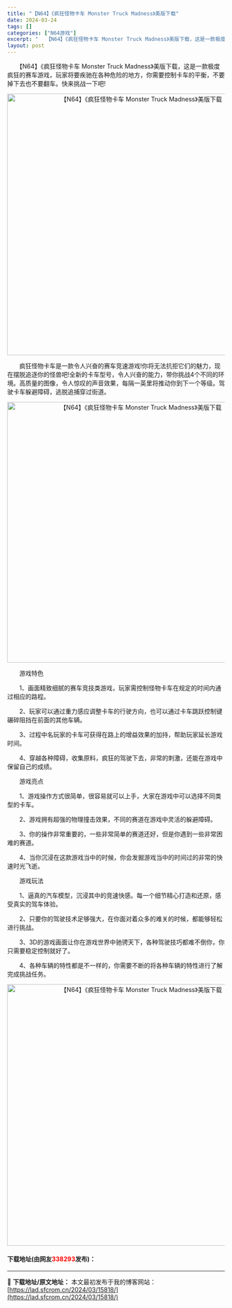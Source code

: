 ```yaml
---
title: "【N64】《疯狂怪物卡车 Monster Truck Madness》美版下载"
date: 2024-03-24
tags: []
categories: ["N64游戏"]
excerpt: "　　【N64】《疯狂怪物卡车 Monster Truck Madness》美版下载，这是一款极度疯狂的赛车游戏，玩家将要疾驰在各种危险的地方，你需要控制卡车的平衡，不要掉下去也不要翻车。快来挑战一下吧! 　　疯狂怪物卡车是一款令人兴奋的赛车竞速游戏!你将无法抗拒它们的魅力，现在摆脱追逐你的怪兽吧!全&hellip;"
layout: post
---
```


 <p>　　【N64】《疯狂怪物卡车 Monster Truck Madness》美版下载，这是一款极度疯狂的赛车游戏，玩家将要疾驰在各种危险的地方，你需要控制卡车的平衡，不要掉下去也不要翻车。快来挑战一下吧!</p> <p align="center"><img align="" border="0" src="https://lad.sfcrom.cn/wp-content/uploads/2024/03/20240324_66003f683ac56.png" width="605" alt="【N64】《疯狂怪物卡车 Monster Truck Madness》美版下载" /></p> <p>　　疯狂怪物卡车是一款令人兴奋的赛车竞速游戏!你将无法抗拒它们的魅力，现在摆脱追逐你的怪兽吧!全新的卡车型号，令人兴奋的能力，带你挑战4个不同的环境。高质量的图像，令人惊叹的声音效果，每隔一英里将推动你到下一个等级。驾驶卡车躲避障碍，逃脱追捕穿过街道。</p> <p align="center"><img align="" border="0" src="https://lad.sfcrom.cn/wp-content/uploads/2024/03/20240324_66003f69bbb49.png" width="603" alt="【N64】《疯狂怪物卡车 Monster Truck Madness》美版下载" /></p> <p>　　游戏特色</p> <p>　　1、画面精致细腻的赛车竞技类游戏，玩家需控制怪物卡车在规定的时间内通过相应的路程。</p> <p>　　2、玩家可以通过重力感应调整卡车的行驶方向，也可以通过卡车跳跃控制键碾碎阻挡在前面的其他车辆。</p> <p>　　3、过程中名玩家的卡车可获得在路上的增益效果的加持，帮助玩家延长游戏时间。</p> <p>　　4、穿越各种障碍，收集原料，疯狂的驾驶下去，非常的刺激，还能在游戏中保留自己的成绩。</p> <p>　　游戏亮点</p> <p>　　1、游戏操作方式很简单，很容易就可以上手，大家在游戏中可以选择不同类型的卡车。</p> <p>　　2、游戏拥有超强的物理撞击效果，不同的赛道在游戏中灵活的躲避障碍。</p> <p>　　3、你的操作非常重要的，一些非常简单的赛道还好，但是你遇到一些非常困难的赛道。</p> <p>　　4、当你沉浸在这款游戏当中的时候，你会发掘游戏当中的时间过的非常的快速时光飞逝。</p> <p>　　游戏玩法</p> <p>　　1、逼真的汽车模型，沉浸其中的竞速快感。每一个细节精心打造和还原，感受真实的驾车体验。</p> <p>　　2、只要你的驾驶技术足够强大，在你面对着众多的难关的时候，都能够轻松进行挑战。</p> <p>　　3、3D的游戏画面让你在游戏世界中驰骋天下，各种驾驶技巧都难不倒你，你只需要稳定控制就好了。</p> <p>　　4、各种车辆的特性都是不一样的，你需要不断的将各种车辆的特性进行了解完成挑战任务。</p> <p align="center"><img align="" border="0" src="https://lad.sfcrom.cn/wp-content/uploads/2024/03/20240324_66003f6b37687.png" width="605" alt="【N64】《疯狂怪物卡车 Monster Truck Madness》美版下载" /></p> <p><h4>下载地址(由网友<font color="red">338293</font>发布)：</h4></p> 

---
📖 **下载地址/原文地址：** 本文最初发布于我的博客网站：[https://lad.sfcrom.cn/2024/03/15818/](https://lad.sfcrom.cn/2024/03/15818/)
